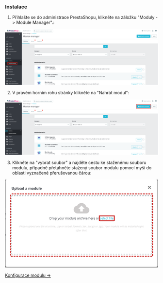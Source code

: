 ### Instalace
1. Přihlašte se do administrace PrestaShopu, klikněte na záložku "Moduly -> Module Manager".:

![screen1](../assets/module_manager.png)

2. V pravém horním rohu stránky klikněte na "Nahrát modul":

![screen2](../assets/module_manager_upload.png)

3. Klikněte na "vybrat soubor" a najděte cestu ke staženému souboru modulu, případně přetáhněte stažený soubor modulu pomocí myši do oblasti vyznačené přerušovanou čárou:

![screen3](../assets/upload_module.png)

[Konfigurace modulu &#8594;](configuration.md) 
